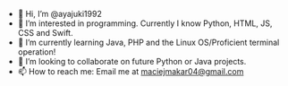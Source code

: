 - 👋 Hi, I’m @ayajuki1992
- 👀 I’m interested in programming. Currently I know Python, HTML, JS, CSS and Swift.
- 🌱 I’m currently learning Java, PHP and the Linux OS/Proficient terminal operation!
- 💞️ I’m looking to collaborate on future Python or Java projects.
- 📫 How to reach me: Email me at maciejmakar04@gmail.com

<!---
ayajuki1992/ayajuki1992 is a ✨ special ✨ repository because its `README.md` (this file) appears on your GitHub profile.
You can click the Preview link to take a look at your changes.
--->
